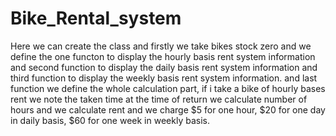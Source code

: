 # Bike_Rental_system
Here we can create the class and firstly we take bikes stock zero and we define the one functon to display the hourly basis rent system information and second function to display the daily basis rent system information and third function to display the weekly basis rent system information. and last function we define the whole calculation part, if i take a bike of hourly bases rent we note the taken time at the time of return we calculate number of hours and we calculate rent and we charge $5 for one hour, $20 for one day in daily basis, $60 for one week in weekly basis.
